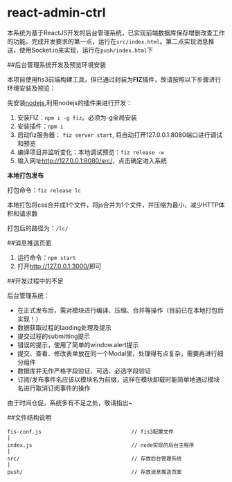 # react-admin-ctrl

本系统为基于ReactJS开发的后台管理系统，已实现前端数据库保存增删改查工作的功能。完成开发要求的第一点，运行在`src/index.html`。第二点实现消息推送，使用Socket.io来实现，运行在`push/index.html`下

##后台管理系统开发及预览环境安装

本项目使用fis3前端构建工具，但已通过封装为**FIZ**插件，故请按照以下步骤进行环境安装及预览：

先安装[nodejs](https://nodejs.org/),利用nodejs的插件来进行开发：

1. 安装FIZ：`npm i -g fiz`。必须为-g全局安装
2. 安装插件：`npm i`
3. 启动fiz服务器： `fiz server start`, 将自动打开127.0.0.1:8080端口进行调试和预览
4. 编译项目并监听变化：本地调试预览：`fiz release -w`
5. 输入网址<http://127.0.0.1:8080/src/>，点击确定进入系统

**本地打包发布**

打包命令：`fiz release lc`

本地打包将css合并成1个文件，将js合并为1个文件，并压缩为最小，减少HTTP体积和请求数

打包后的路径为：`/lc/`

##消息推送页面

1. 运行命令：`npm start`
2. 打开<http://127.0.0.1:3000/>即可

##开发过程中的不足

后台管理系统：

* 在正式发布后，需对模块进行编译、压缩、合并等操作（目前已在本地打包后实现！）
* 数据获取过程的laoding处理及提示
* 提交过程的submitting提示
* 错误的提示，使用了简单的window.alert提示
* 提交、查看、修改表单放在同一个Modal里，处理得有点复杂，需要再进行细分组件
* 数据库并无作严格字段验证、可选、必选字段验证
* 订阅/发布事件名应该以模块名为前缀，这样在模块卸载时能简单地通过模块名进行取消订阅事件的操作

由于时间仓促，系统多有不足之处，敬请指出~

##文件结构说明

```
fis-conf.js                             // fis3配置文件
|
index.js                                // node实现的后台主程序
|
src/                                    // 存放后台管理系统
|
push/                                   // 存放消息推送页面
```

